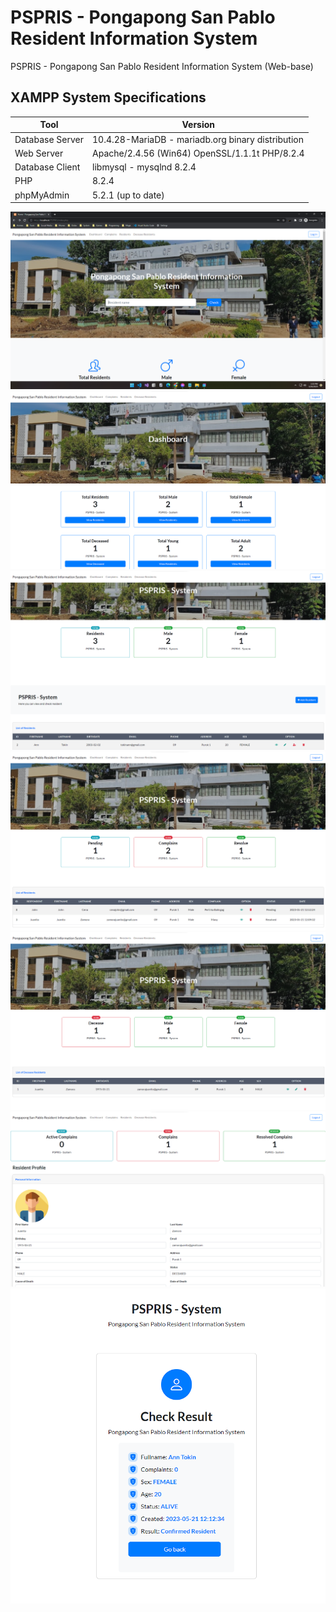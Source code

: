 # PSPRIS - Pongapong San Pablo Resident Information System
PSPRIS - Pongapong San Pablo Resident Information System (Web-base)

## XAMPP System Specifications

| Tool            | Version                             |
|-----------------|-------------------------------------|
| Database Server | 10.4.28-MariaDB - mariadb.org binary distribution |
| Web Server      | Apache/2.4.56 (Win64) OpenSSL/1.1.1t PHP/8.2.4 |
| Database Client | libmysql - mysqlnd 8.2.4             |
| PHP             | 8.2.4                               |
| phpMyAdmin      | 5.2.1 (up to date)                   |

![alt text](https://github.com/HashJProgramming/PSPRIS---Pongapong-San-Pablo-Resident-Information-System/raw/master/screenshots/1.png)
![alt text](https://github.com/HashJProgramming/PSPRIS---Pongapong-San-Pablo-Resident-Information-System/raw/master/screenshots/2.png)
![alt text](https://github.com/HashJProgramming/PSPRIS---Pongapong-San-Pablo-Resident-Information-System/raw/master/screenshots/3.png)
![alt text](https://github.com/HashJProgramming/PSPRIS---Pongapong-San-Pablo-Resident-Information-System/raw/master/screenshots/4.png)
![alt text](https://github.com/HashJProgramming/PSPRIS---Pongapong-San-Pablo-Resident-Information-System/raw/master/screenshots/5.png)
![alt text](https://github.com/HashJProgramming/PSPRIS---Pongapong-San-Pablo-Resident-Information-System/raw/master/screenshots/6.png)
![alt text](https://github.com/HashJProgramming/PSPRIS---Pongapong-San-Pablo-Resident-Information-System/raw/master/screenshots/7.png)
